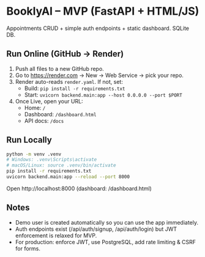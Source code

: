 # BooklyAI – MVP (FastAPI + HTML/JS)
Appointments CRUD + simple auth endpoints + static dashboard. SQLite DB.

## Run Online (GitHub → Render)
1) Push all files to a new GitHub repo.
2) Go to https://render.com → New → Web Service → pick your repo.
3) Render auto-reads `render.yaml`. If not, set:
   - Build: `pip install -r requirements.txt`
   - Start: `uvicorn backend.main:app --host 0.0.0.0 --port $PORT`
4) Once Live, open your URL:
   - Home: `/`
   - Dashboard: `/dashboard.html`
   - API docs: `/docs`

## Run Locally
```bash
python -m venv .venv
# Windows: .venv\Scripts\activate
# macOS/Linux: source .venv/bin/activate
pip install -r requirements.txt
uvicorn backend.main:app --reload --port 8000
```
Open http://localhost:8000  (dashboard: /dashboard.html)

## Notes
- Demo user is created automatically so you can use the app immediately.
- Auth endpoints exist (/api/auth/signup, /api/auth/login) but JWT enforcement is relaxed for MVP.
- For production: enforce JWT, use PostgreSQL, add rate limiting & CSRF for forms.
